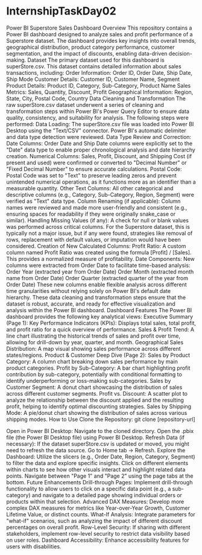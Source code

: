 # InternshipTaskDay02

Power BI Superstore Sales Dashboard
Overview
This repository contains a Power BI dashboard designed to analyze sales and profit performance of a Superstore dataset. The dashboard provides key insights into overall trends, geographical distribution, product category performance, customer segmentation, and the impact of discounts, enabling data-driven decision-making.
Dataset
The primary dataset used for this dashboard is superStore.csv. This dataset contains detailed information about sales transactions, including:
Order Information: Order ID, Order Date, Ship Date, Ship Mode
Customer Details: Customer ID, Customer Name, Segment
Product Details: Product ID, Category, Sub-Category, Product Name
Sales Metrics: Sales, Quantity, Discount, Profit
Geographical Information: Region, State, City, Postal Code, Country
Data Cleaning and Transformation
The raw superStore.csv dataset underwent a series of cleaning and transformation steps within Power BI's Power Query Editor to ensure data quality, consistency, and suitability for analysis.
The following steps were performed:
Data Loading:
The superStore.csv file was loaded into Power BI Desktop using the "Text/CSV" connector. Power BI's automatic delimiter and data type detection were reviewed.
Data Type Review and Correction:
Date Columns: Order Date and Ship Date columns were explicitly set to the "Date" data type to enable proper chronological analysis and date hierarchy creation.
Numerical Columns: Sales, Profit, Discount, and Shipping Cost (if present and used) were confirmed or converted to "Decimal Number" or "Fixed Decimal Number" to ensure accurate calculations.
Postal Code: Postal Code was set to "Text" to preserve leading zeros and prevent unintended numerical operations, as it functions more as an identifier than a measurable quantity.
Other Text Columns: All other categorical and descriptive columns (e.g., Category, Sub-Category, Region, Segment) were verified as "Text" data type.
Column Renaming (if applicable):
Column names were reviewed and made more user-friendly and consistent (e.g., ensuring spaces for readability if they were originally snake_case or similar).
Handling Missing Values (if any):
A check for null or blank values was performed across critical columns. For the Superstore dataset, this is typically not a major issue, but if any were found, strategies like removal of rows, replacement with default values, or imputation would have been considered.
Creation of New Calculated Columns:
Profit Ratio: A custom column named Profit Ratio was created using the formula [Profit] / [Sales]. This provides a normalized measure of profitability.
Date Components: New columns were extracted from Order Date to facilitate time-based analysis:
Order Year (extracted year from Order Date)
Order Month (extracted month name from Order Date)
Order Quarter (extracted quarter of the year from Order Date)
These new columns enable flexible analysis across different time granularities without relying solely on Power BI's default date hierarchy.
These data cleaning and transformation steps ensure that the dataset is robust, accurate, and ready for effective visualization and analysis within the Power BI dashboard.
Dashboard Features
The Power BI dashboard provides the following key analytical views:
Executive Summary (Page 1):
Key Performance Indicators (KPIs): Displays total sales, total profit, and profit ratio for a quick overview of performance.
Sales & Profit Trend: A line chart illustrating the historical trends of sales and profit over time, allowing for drill-down by year, quarter, and month.
Geographical Sales Distribution: A map visual showing sales performance across different states/regions.
Product & Customer Deep Dive (Page 2):
Sales by Product Category: A column chart breaking down sales performance by main product categories.
Profit by Sub-Category: A bar chart highlighting profit contribution by sub-category, potentially with conditional formatting to identify underperforming or loss-making sub-categories.
Sales by Customer Segment: A donut chart showcasing the distribution of sales across different customer segments.
Profit vs. Discount: A scatter plot to analyze the relationship between the discount applied and the resulting profit, helping to identify optimal discounting strategies.
Sales by Shipping Mode: A pie/donut chart showing the distribution of sales across various shipping modes.
How to Use
Clone the Repository:
git clone [repository-url]


Open in Power BI Desktop:
Navigate to the cloned directory.
Open the .pbix file (the Power BI Desktop file) using Power BI Desktop.
Refresh Data (if necessary):
If the dataset superStore.csv is updated or moved, you might need to refresh the data source. Go to Home tab -> Refresh.
Explore the Dashboard:
Utilize the slicers (e.g., Order Date, Region, Category, Segment) to filter the data and explore specific insights.
Click on different elements within charts to see how other visuals interact and highlight related data points.
Navigate between "Page 1" and "Page 2" using the page tabs at the bottom.
Future Enhancements
Drill-through Pages: Implement drill-through functionality to allow users to click on a specific data point (e.g., a sub-category) and navigate to a detailed page showing individual orders or products within that selection.
Advanced DAX Measures: Develop more complex DAX measures for metrics like Year-over-Year Growth, Customer Lifetime Value, or distinct counts.
What-If Analysis: Integrate parameters for "what-if" scenarios, such as analyzing the impact of different discount percentages on overall profit.
Row-Level Security: If sharing with different stakeholders, implement row-level security to restrict data visibility based on user roles.
Dashboard Accessibility: Enhance accessibility features for users with disabilities.
